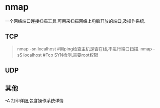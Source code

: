 # nmap
一个网络端口连接扫描工具.可用来扫描网络上电脑开放的端口,及操作系统.

## TCP
> nmap -sn localhost	#用ping检查主机是否在线,不进行端口扫描.
> nmap -sS localhost	#Tcp SYN检测,需要root权限
## UDP

## 其他
-A 打印详细,包含操作系统详情